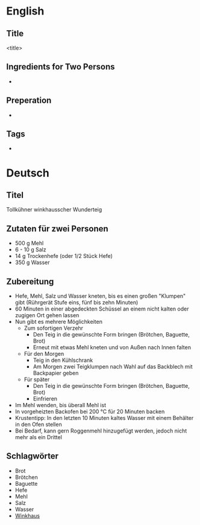 # English

## Title

\<title\>

## Ingredients for Two Persons

* <ingredients>

## Preperation

* <steps>

## Tags

* <tags>

# Deutsch

## Titel

Tollkühner winkhausscher Wunderteig

## Zutaten für zwei Personen

* 500 g Mehl
* 6 - 10 g Salz
* 14 g Trockenhefe (oder 1/2 Stück Hefe)
* 350 g Wasser

## Zubereitung

* Hefe, Mehl, Salz und Wasser kneten, bis es einen großen "Klumpen" gibt (Rührgerät Stufe eins, fünf bis zehn Minuten)
* 60 Minuten in einer abgedeckten Schüssel an einem nicht kalten oder zugigen Ort gehen lassen
* Nun gibt es mehrere Möglichkeiten
    * Zum sofortigen Verzehr
        * Den Teig in die gewünschte Form bringen (Brötchen, Baguette, Brot)
        * Erneut mit etwas Mehl kneten und von Außen nach Innen falten
    * Für den Morgen
        * Teig in den Kühlschrank
        * Am Morgen zwei Teigklumpen nach Wahl auf das Backblech mit Backpapier geben
    * Für später
        * Den Teig in die gewünschte Form bringen (Brötchen, Baguette, Brot)
        * Einfrieren
* Im Mehl wenden, bis überall Mehl ist
* In vorgeheizten Backofen bei 200 °C für 20 Minuten backen
* Krustentipp: In den letzten 10 Minuten kaltes Wasser mit einem Behälter in den Ofen stellen
* Bei Bedarf, kann gern Roggenmehl hinzugefügt werden, jedoch nicht mehr als ein Drittel

## Schlagwörter

* Brot
* Brötchen
* Baguette
* Hefe
* Mehl
* Salz
* Wasser
* [Winkhaus](https://github.com/dirkwinkhaus)
